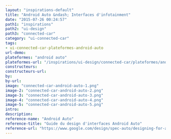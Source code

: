 ```yaml
---
layout: "inspirations-default"
title: "Android Auto &ndash; Interfaces d'infotainment"
date: "2015-07-26 00:24:57"
path1: "inspirations"
path2: "ui-design"
path3: "connected-car"
category: "ui-connected-car"
tags:
- ui-connected-car-plateformes-android-auto
url-demo:
plateformes: "android auto"
plateformes-url: "/inspirations/ui-design/connected-car/plateformes/android-auto/"
constructeurs:
constructeurs-url:
by:
by-url:
image: "connected-car-android-auto-1.png"
image-2: "connected-car-android-auto-2.png"
image-3: "connected-car-android-auto-3.png"
image-4: "connected-car-android-auto-4.png"
image-5: "connected-car-android-auto-5.png"
intro:
description:
reference-name: "Android Auto"
reference-title: "Guide du design d'interfaces Android Auto"
reference-url: "https://www.google.com/design/spec-auto/designing-for-android-auto/designing-for-cars.html"
---
```

